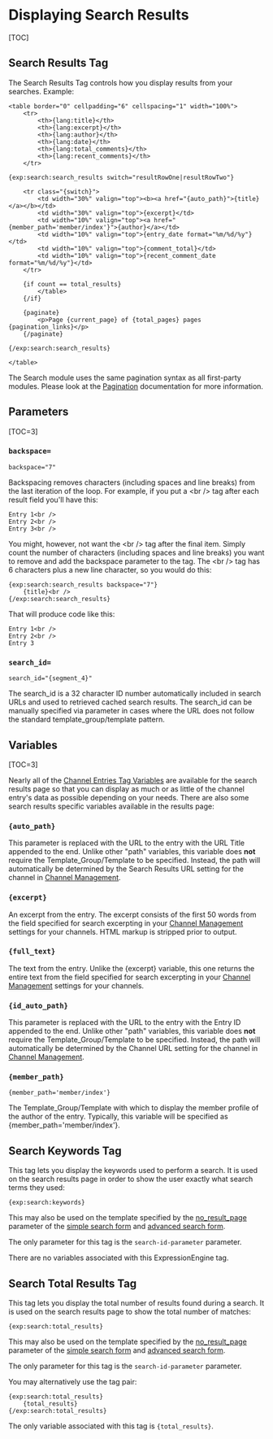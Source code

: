 <!--
    This source file is part of the open source project
    ExpressionEngine User Guide (https://github.com/ExpressionEngine/ExpressionEngine-User-Guide)

    @link      https://expressionengine.com/
    @copyright Copyright (c) 2003-2019, EllisLab Corp. (https://ellislab.com)
    @license   https://expressionengine.com/license Licensed under Apache License, Version 2.0
-->

# Displaying Search Results

[TOC]

## Search Results Tag

The Search Results Tag controls how you display results from your searches. Example:

    <table border="0" cellpadding="6" cellspacing="1" width="100%">
        <tr>
            <th>{lang:title}</th>
            <th>{lang:excerpt}</th>
            <th>{lang:author}</th>
            <th>{lang:date}</th>
            <th>{lang:total_comments}</th>
            <th>{lang:recent_comments}</th>
        </tr>

    {exp:search:search_results switch="resultRowOne|resultRowTwo"}

        <tr class="{switch}">
            <td width="30%" valign="top"><b><a href="{auto_path}">{title}</a></b></td>
            <td width="30%" valign="top">{excerpt}</td>
            <td width="10%" valign="top"><a href="{member_path='member/index'}">{author}</a></td>
            <td width="10%" valign="top">{entry_date format="%m/%d/%y"}</td>
            <td width="10%" valign="top">{comment_total}</td>
            <td width="10%" valign="top">{recent_comment_date format="%m/%d/%y"}</td>
        </tr>

        {if count == total_results}
            </table>
        {/if}

        {paginate}
            <p>Page {current_page} of {total_pages} pages {pagination_links}</p>
        {/paginate}

    {/exp:search:search_results}

    </table>

The Search module uses the same pagination syntax as all first-party modules. Please look at the [Pagination](templates/pagination.md) documentation for more information.

## Parameters

[TOC=3]

### `backspace=`

    backspace="7"

Backspacing removes characters (including spaces and line breaks) from the last iteration of the loop. For example, if you put a &lt;br /&gt; tag after each result field you'll have this:

    Entry 1<br />
    Entry 2<br />
    Entry 3<br />

You might, however, not want the &lt;br /&gt; tag after the final item. Simply count the number of characters (including spaces and line breaks) you want to remove and add the backspace parameter to the tag. The &lt;br /&gt; tag has 6 characters plus a new line character, so you would do this:

    {exp:search:search_results backspace="7"}
        {title}<br />
    {/exp:search:search_results}

That will produce code like this:

    Entry 1<br />
    Entry 2<br />
    Entry 3

### `search_id=`

    search_id="{segment_4}"

The search_id is a 32 character ID number automatically included in search URLs and used to retrieved cached search results. The search_id can be manually specified via parameter in cases where the URL does not follow the standard template_group/template pattern.

## Variables

[TOC=3]

Nearly all of the [Channel Entries Tag Variables](channels/entries.md#single-variables) are available for the search results page so that you can display as much or as little of the channel entry's data as possible depending on your needs. There are also some search results specific variables available in the results page:

### `{auto_path}`

This parameter is replaced with the URL to the entry with the URL Title appended to the end. Unlike other "path" variables, this variable does **not** require the Template_Group/Template to be specified. Instead, the path will automatically be determined by the Search Results URL setting for the channel in [Channel Management](control-panel/channels.md).

### `{excerpt}`

An excerpt from the entry. The excerpt consists of the first 50 words from the field specified for search excerpting in your [Channel Management](control-panel/channels.md) settings for your channels. HTML markup is stripped prior to output.

### `{full_text}`

The text from the entry. Unlike the {excerpt} variable, this one returns the entire text from the field specified for search excerpting in your [Channel Management](control-panel/channels.md) settings for your channels.

### `{id_auto_path}`

This parameter is replaced with the URL to the entry with the Entry ID appended to the end. Unlike other "path" variables, this variable does **not** require the Template_Group/Template to be specified. Instead, the path will automatically be determined by the Channel URL setting for the channel in [Channel Management](control-panel/channels.md).

### `{member_path}`

    {member_path='member/index'}

The Template_Group/Template with which to display the member profile of the author of the entry. Typically, this variable will be specified as {member_path='member/index'}.

## Search Keywords Tag

This tag lets you display the keywords used to perform a search. It is used on the search results page in order to show the user exactly what search terms they used:

    {exp:search:keywords}

This may also be used on the template specified by the [no_result_page](add-ons/search/advanced.md#no_result_page) parameter of the [simple search form](add-ons/search/simple.md) and [advanced search form](add-ons/search/advanced.md).

The only parameter for this tag is the `search-id-parameter` parameter.

There are no variables associated with this ExpressionEngine tag.

## Search Total Results Tag

This tag lets you display the total number of results found during a search. It is used on the search results page to show the total number of matches:

    {exp:search:total_results}

This may also be used on the template specified by the [no_result_page](add-ons/search/advanced.md#no_result_page) parameter of the [simple search form](add-ons/search/simple.md) and [advanced search form](add-ons/search/advanced.md).

The only parameter for this tag is the `search-id-parameter` parameter.

You may alternatively use the tag pair:

    {exp:search:total_results}
        {total_results}
    {/exp:search:total_results}

The only variable associated with this tag is `{total_results}`.
